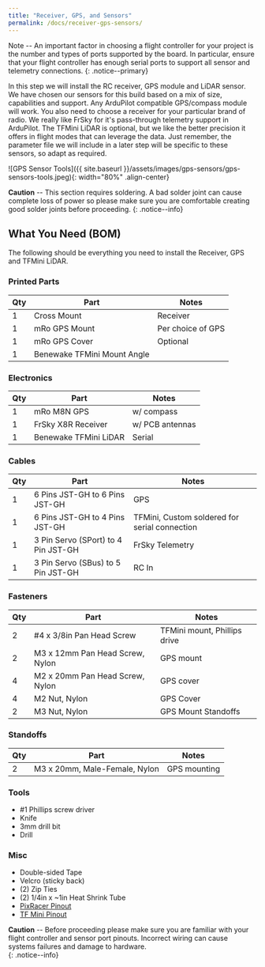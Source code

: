 ```yaml
---
title: "Receiver, GPS, and Sensors"
permalink: /docs/receiver-gps-sensors/
---
```


Note -- An important factor in choosing a flight controller for your project is the number and types of ports supported by the board.  In particular, ensure that your flight controller has enough serial ports to support all sensor and telemetry connections. 
{: .notice--primary}

In this step we will install the RC receiver, GPS module and LiDAR sensor.  We have chosen our sensors for this build based on a mix of size, capabilities and support.  Any ArduPilot compatible GPS/compass module will work.  You also need to choose a receiver for your particular brand of radio.  We really like FrSky for it's pass-through telemetry support in ArduPilot.  The TFMini LiDAR is optional, but we like the better precision it offers in flight modes that can leverage the data.  Just remember, the parameter file we will include in a later step will be specific to these sensors, so adapt as required.

![GPS Sensor Tools]({{ site.baseurl }}/assets/images/gps-sensors/gps-sensors-tools.jpeg){: width="80%" .align-center}

**Caution** -- This section requires soldering.  A bad solder joint can cause complete loss of power so please make sure you are comfortable creating good solder joints before proceeding.
{: .notice--info}

## What You Need (BOM)
The following should be everything you need to install the Receiver, GPS and TFMini LiDAR.

### Printed Parts

Qty | Part | Notes 
---|---|---
1 | Cross Mount | Receiver
1 | mRo GPS Mount | Per choice of GPS 
1 | mRo GPS Cover | Optional 
1 | Benewake TFMini Mount Angle |  

### Electronics

Qty | Part | Notes 
---|---|---
1 | mRo M8N GPS | w/ compass
1 | FrSky X8R Receiver | w/ PCB antennas
1 | Benewake TFMini LiDAR | Serial

### Cables

Qty | Part | Notes 
---|---|---
1 | 6 Pins JST-GH to 6 Pins JST-GH | GPS
1 | 6 Pins JST-GH to 4 Pins JST-GH | TFMini, Custom soldered for serial connection
1 | 3 Pin Servo (SPort) to 4 Pin JST-GH  | FrSky Telemetry
1 | 3 Pin Servo (SBus) to  5 Pin JST-GH | RC In

### Fasteners

Qty | Part | Notes 
---|---|---
2 | #4 x 3/8in Pan Head Screw | TFMini mount, Phillips drive 
2 | M3 x 12mm Pan Head Screw, Nylon | GPS mount
4 | M2 x 20mm Pan Head Screw, Nylon | GPS cover
4 | M2 Nut, Nylon | GPS Cover
2 | M3 Nut, Nylon | GPS Mount Standoffs

### Standoffs

Qty | Part | Notes 
---|---|---
2 | M3 x 20mm, Male-Female, Nylon | GPS mounting 

### Tools

- #1 Phillips screw driver
- Knife
- 3mm drill bit 
- Drill 

### Misc

- Double-sided Tape
- Velcro (sticky back)
- (2) Zip Ties
- (2) 1/4in x ~1in Heat Shrink Tube
- [PixRacer Pinout](https://ardupilot.org/copter/docs/common-pixracer-overview.html#connector-pin-assignments)
- [TF Mini Pinout](https://ardupilot.org/copter/docs/common-benewake-tfmini-lidar.html#connecting-to-the-autopilot)

**Caution** -- Before proceeding please make sure you are familiar with your flight controller and sensor port pinouts.  Incorrect wiring can cause systems failures and damage to hardware.  
{: .notice--info}

